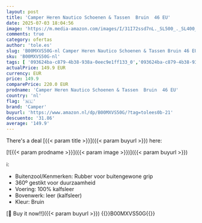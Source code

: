 ```yaml
---
layout: post
title: 'Camper Heren Nautico Schoenen & Tassen  Bruin  46 EU'
date: 2025-07-03 18:04:56
image: 'https://m.media-amazon.com/images/I/31I72ssd7nL._SL500_._SL400_.jpg'
comments: true
category: ofertas
author: 'tole.es'
slug: 'B00MXVS50G-nl Camper Heren Nautico Schoenen & Tassen Bruin 46 EU'
sku: 'B00MXVS50G-nl'
tags: [ '093624ba-c879-4b38-938a-0eec9e1ff133_0','093624ba-c879-4b38-938a-0eec9e1ff133_3601','Arborist Merchandising Root','Heren boot- & zeilschoenen','Herenmode','Herenschoenen','Kleding, schoenen & sieraden','Kleding, schoenen en sieraden','New Arrivals','Self Service','Special Features Stores','camper','🇳🇱', ]
actualPrice: 149.9 EUR
currency: EUR
price: 149.9
comparePrice: 220.0 EUR
prodname: 'Camper Heren Nautico Schoenen & Tassen  Bruin  46 EU'
country: 'nl'
flag: '🇳🇱'
brand: 'Camper'
buyurl: 'https://www.amazon.nl/dp/B00MXVS50G/?tag=tolees0b-21'
descuento: '31.86'
average: '149.9'
---
```


There's a deal [{{< param title >}}]({{< param buyurl >}})  here:

[![{{< param prodname >}}]({{< param image >}})]({{< param buyurl >}})

ℹ️:

- Buitenzool/Kenmerken: Rubber voor buitengewone grip
- 360º gestikt voor duurzaamheid
- Voering: 100% kalfsleer
- Bovenwerk: leer (kalfsleer)
- Kleur: Bruin

[🛒 Buy it now!!]({{< param buyurl >}})
{{<world>}}B00MXVS50G{{</world>}}
